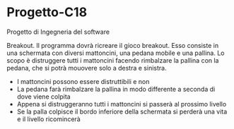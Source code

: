 # Progetto-C18
Progetto di Ingegneria del software

Breakout.
Il programma dovrà ricreare il gioco breakout. 
Esso consiste in una schermata con diversi mattoncini, una pedana mobile e una pallina.
Lo scopo è distruggere tutti i mattoncini facendo rimbalzare la pallina con la pedana, che si potrà mouovere solo a destra e sinistra.

- I mattoncini possono essere distruttibili e non 
- La pedana farà rimbalzare la pallina in modo differente a seconda di dove viene colpita
- Appena si distruggeranno tutti i mattoncini si passerà al prossimo livello 
- Se la palla colpisce il bordo inferiore della schermata si perderà una vita e il livello ricomincerà
